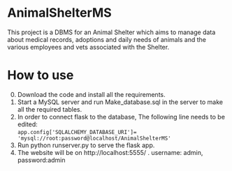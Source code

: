 # AnimalShelterMS
This project is a DBMS for an Animal Shelter which aims to manage data about medical records, adoptions and daily needs of animals and the various employees and vets associated with the Shelter.
# How to use
0. Download the code and install all the requirements.
1. Start a MySQL server and run Make_database.sql in the server to make all the required tables.
2. In order to connect flask to the database, The following line needs to be edited:<br>
      `app.config['SQLALCHEMY_DATABASE_URI']= 'mysql://root:password@localhost/AnimalShelterMS'
      `
3. Run python runserver.py to serve the flask app.
4. The website will be on http://localhost:5555/ . username: admin, password:admin
